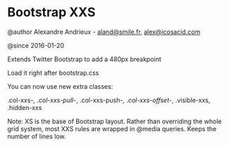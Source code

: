 # Bootstrap XXS

@author Alexandre Andrieux - aland@smile.fr, alex@icosacid.com

@since 2016-01-20


Extends Twitter Bootstrap to add a 480px breakpoint

Load it right after bootstrap.css


You can now use new extra classes:

.col-xxs-*, .col-xxs-pull-*, .col-xxs-push-*, .col-xxs-offset-*, .visible-xxs, .hidden-xxs


Note: XS is the base of Bootstrap layout. Rather than overriding the whole grid system, most XXS rules are wrapped in @media queries. Keeps the number of lines low.
